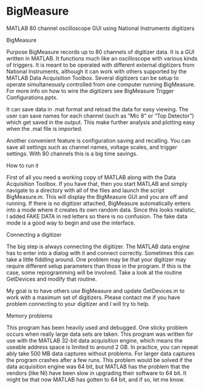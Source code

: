 # BigMeasure
MATLAB 80 channel oscilloscope GUI using National Instruments digitizers

BigMeasure

Purpose
BigMeasure records up to 80 channels of digitizer data. It is a GUI written in MATLAB. It functions much like an oscilloscope with various kinds of triggers. It is meant to be operated with different external digitizers from National Instruments, although it can work with others supported by the MATLAB Data Acquisition Toolbox. Several digitizers can be setup to operate simultaneously controlled from one computer running BigMeasure. For more info on how to wire the digitizers see BigMeasure Trigger Configurations.pptx.

It can save data in .mat format and reload the data for easy viewing. The user can save names for each channel (such as “Mic 8” or “Top Detector”) which get saved in the output. This make further analysis and plotting easy when the .mat file is imported.

Another convenient feature is configuration saving and recalling. You can save all settings such as channel names, voltage scales, and trigger settings. With 80 channels this is a big time savings.


How to run it

First of all you need a working copy of MATLAB along with the Data Acquisition Toolbox. If you have that, then you start MATLAB and simply navigate to a directory with all of the files and launch the script BigMeasure.m. This will display the BigMeasure GUI and you are off and running.
If there is no digitizer attached, BigMeasure automatically enters into a mode where it creates its own random data. Since this looks realistic, I added FAKE DATA in red letters so there is no confusion. The fake data mode is a good way to begin and use the interface.


Connecting a digitizer

The big step is always connecting the digitizer. The MATLAB data engine has to enter into a dialog with it and connect correctly. Sometimes this can take a little fiddling around. One problem may be that your digitizer may require different setup parameters than those in the program. If this is the case, some reprogramming will be involved. Take a look at the routine GetDevices and modify that routine.

My goal is to have others use BigMeasure and update GetDevices.m to work with a maximum set of digitizers. Please contact me if you have problem connecting to your digitizer and I will try to help.


Memory problems

This program has been heavily used and debugged. One sticky problem occurs when really large data sets are taken. This program was written for use with the MATLAB 32-bit data acquisition engine, which means the useable address space is limited to around 2 GB. In practice, you can repeat ably take 500 MB data captures without problems. For larger data captures the program crashes after a few runs. This problem would be solved if the data acquisition engine was 64 bit, but MATLAB has the problem that the vendors (like NI) have been slow in upgrading their software to 64 bit. It might be that now MATLAB has gotten to 64 bit, and if so, let me know.
